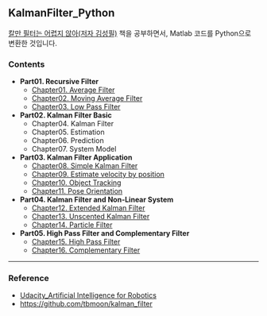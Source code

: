 ## KalmanFilter_Python
[칼만 필터는 어렵지 않아(저자 김성필)](https://www.hanbit.co.kr/store/books/look.php?p_code=B4956047798) 책을 공부하면서, Matlab 코드를 Python으로 변환한 것입니다.

### Contents
* **Part01. Recursive Filter**
  * [Chapter01. Average Filter](https://github.com/DonghunP/Book_KalmanFilter/blob/master/01_AvgFilter.py)
  * [Chapter02. Moving Average Filter](https://github.com/DonghunP/Book_KalmanFilter/blob/master/02_MovAvgFilter.py)
  * [Chapter03. Low Pass Filter](https://github.com/DonghunP/Book_KalmanFilter/blob/master/03_low_pass_filter.py)
* **Part02. Kalman Filter Basic**
  * Chapter04. Kalman Filter
  * Chapter05. Estimation
  * Chapter06. Prediction
  * Chapter07. System Model
* **Part03. Kalman Filter Application**
  * [Chapter08. Simple Kalman Filter](https://github.com/DonghunP/Book_KalmanFilter/blob/master/08_SimpleExample.py)
  * [Chapter09. Estimate velocity by position](https://github.com/DonghunP/Book_KalmanFilter/blob/master/09_IntKalman.py)
  * [Chapter10. Object Tracking](https://github.com/DonghunP/Book_KalmanFilter/blob/master/10_TackerKalman.py)
  * [Chapter11. Pose Orientation](https://github.com/DonghunP/Book_KalmanFilter/blob/master/11_EulerKalman.py)
* **Part04. Kalman Filter and Non-Linear System**
  * [Chapter12. Extended Kalman Filter](https://github.com/DonghunP/Book_KalmanFilter/blob/master/12_EulerEKF.py)
  * [Chapter13. Unscented Kalman Filter](https://github.com/DonghunP/Book_KalmanFilter/blob/master/13_EulerUKF.py)
  * [Chapter14. Particle Filter](https://github.com/DonghunP/Book_KalmanFilter/blob/master/14_RadarPF.py)
* **Part05. High Pass Filter and Complementary Filter**
  * [Chapter15. High Pass Filter]()
  * [Chapter16. Complementary Filter]()

---
### Reference
- [Udacity_Artificial Intelligence for Robotics](https://classroom.udacity.com/courses/cs373)  
- https://github.com/tbmoon/kalman_filter
